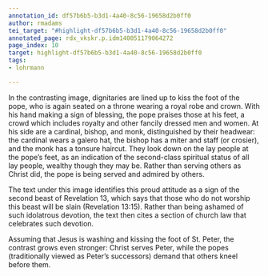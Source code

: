```yaml
---
annotation_id: df57b6b5-b3d1-4a40-8c56-19658d2b0ff0
author: rmadams
tei_target: "#highlight-df57b6b5-b3d1-4a40-8c56-19658d2b0ff0"
annotated_page: rdx_vkskr.p.idm140051179064272
page_index: 10
target: highlight-df57b6b5-b3d1-4a40-8c56-19658d2b0ff0
tags:
- lohrmann

---
```

In the contrasting image, dignitaries are lined up to kiss the foot of the pope, who is again seated on a throne wearing a royal robe and crown. With his hand making a sign of blessing, the pope praises those at his feet, a crowd which includes royalty and other fancily dressed men and women. At his side are a cardinal, bishop, and monk, distinguished by their headwear: the cardinal wears a galero hat, the bishop has a miter and staff (or crosier), and the monk has a tonsure haircut. They look down on the lay people at the pope’s feet, as an indication of the second-class spiritual status of all lay people, wealthy though they may be. Rather than serving others as Christ did, the pope is being served and admired by others. 

The text under this image identifies this proud attitude as a sign of the second beast of Revelation 13, which says that those who do not worship this beast will be slain (Revelation 13:15). Rather than being ashamed of such idolatrous devotion, the text then cites a section of church law that celebrates such devotion. 

Assuming that Jesus is washing and kissing the foot of St. Peter, the contrast grows even stronger: Christ serves Peter, while the popes (traditionally viewed as Peter’s successors) demand that others kneel before them.  